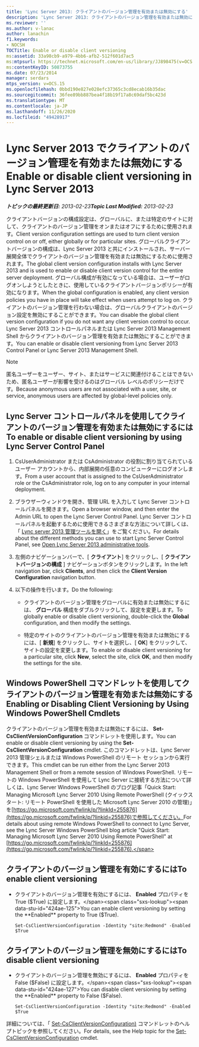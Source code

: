 ```yaml
---
title: 'Lync Server 2013: クライアントのバージョン管理を有効または無効にする'
description: 'Lync Server 2013: クライアントのバージョン管理を有効または無効にします。'
ms.reviewer: ''
ms.author: v-lanac
author: lanachin
f1.keywords:
- NOCSH
TOCTitle: Enable or disable client versioning
ms:assetid: 33a98cb9-a979-4bb6-afb2-512f601d7ac5
ms:mtpsurl: https://technet.microsoft.com/en-us/library/JJ898475(v=OCS.15)
ms:contentKeyID: 50873755
ms.date: 07/23/2014
manager: serdars
mtps_version: v=OCS.15
ms.openlocfilehash: 0bbd190e827e028efc37365c3cd8ecab16b35dac
ms.sourcegitcommit: 36fee89bb887bea4f18b19f17a8c69daf5bc423d
ms.translationtype: MT
ms.contentlocale: ja-JP
ms.lasthandoff: 11/26/2020
ms.locfileid: "49428917"
---
```

# <a name="enable-or-disable-client-versioning-in-lync-server-2013"></a><span data-ttu-id="424ae-103">Lync Server 2013 でクライアントのバージョン管理を有効または無効にする</span><span class="sxs-lookup"><span data-stu-id="424ae-103">Enable or disable client versioning in Lync Server 2013</span></span>

<div data-xmlns="http://www.w3.org/1999/xhtml">

<div class="topic" data-xmlns="http://www.w3.org/1999/xhtml" data-msxsl="urn:schemas-microsoft-com:xslt" data-cs="https://msdn.microsoft.com/">

<div data-asp="https://msdn2.microsoft.com/asp">



</div>

<div id="mainSection">

<div id="mainBody"><span data-ttu-id="424ae-104">

<span> </span></span><span class="sxs-lookup"><span data-stu-id="424ae-104">

<span> </span></span></span>

<span data-ttu-id="424ae-105">_**トピックの最終更新日:** 2013-02-23_</span><span class="sxs-lookup"><span data-stu-id="424ae-105">_**Topic Last Modified:** 2013-02-23_</span></span>

<span data-ttu-id="424ae-106">クライアントバージョンの構成設定は、グローバルに、または特定のサイトに対して、クライアントのバージョン管理をオンまたはオフにするために使用されます。</span><span class="sxs-lookup"><span data-stu-id="424ae-106">Client version configuration settings are used to turn client version control on or off, either globally or for particular sites.</span></span> <span data-ttu-id="424ae-107">グローバルクライアントバージョンの構成は、Lync Server 2013 と共にインストールされ、サーバー展開全体でクライアントのバージョン管理を有効または無効にするために使用されます。</span><span class="sxs-lookup"><span data-stu-id="424ae-107">The global client version configuration installs with Lync Server 2013 and is used to enable or disable client version control for the entire server deployment.</span></span> <span data-ttu-id="424ae-108">グローバル構成が有効になっている場合は、ユーザーがログオンしようとしたときに、使用しているクライアントバージョンポリシーが有効になります。</span><span class="sxs-lookup"><span data-stu-id="424ae-108">When the global configuration is enabled, any client version policies you have in place will take effect when users attempt to log on.</span></span> <span data-ttu-id="424ae-109">クライアントのバージョン管理を行わない場合は、グローバルクライアントのバージョン設定を無効にすることができます。</span><span class="sxs-lookup"><span data-stu-id="424ae-109">You can disable the global client version configuration if you do not want any client version control to occur.</span></span> <span data-ttu-id="424ae-110">Lync Server 2013 コントロールパネルまたは Lync Server 2013 Management Shell からクライアントのバージョン管理を有効または無効にすることができます。</span><span class="sxs-lookup"><span data-stu-id="424ae-110">You can enable or disable client versioning from Lync Server 2013 Control Panel or Lync Server 2013 Management Shell.</span></span>

<div>


> [!NOTE]  
> <span data-ttu-id="424ae-111">匿名ユーザーをユーザー、サイト、またはサービスに関連付けることはできないため、匿名ユーザーが影響を受けるのはグローバル レベルのポリシーだけです。</span><span class="sxs-lookup"><span data-stu-id="424ae-111">Because anonymous users are not associated with a user, site, or service, anonymous users are affected by global-level policies only.</span></span>



</div>

<div>

## <a name="to-enable-or-disable-client-versioning-by-using-lync-server-control-panel"></a><span data-ttu-id="424ae-112">Lync Server コントロールパネルを使用してクライアントのバージョン管理を有効または無効にするには</span><span class="sxs-lookup"><span data-stu-id="424ae-112">To enable or disable client versioning by using Lync Server Control Panel</span></span>

1.  <span data-ttu-id="424ae-113">CsUserAdministrator または CsAdministrator の役割に割り当てられているユーザー アカウントから、内部展開の任意のコンピューターにログオンします。</span><span class="sxs-lookup"><span data-stu-id="424ae-113">From a user account that is assigned to the CsUserAdministrator role or the CsAdministrator role, log on to any computer in your internal deployment.</span></span>

2.  <span data-ttu-id="424ae-114">ブラウザーウィンドウを開き、管理 URL を入力して Lync Server コントロールパネルを開きます。</span><span class="sxs-lookup"><span data-stu-id="424ae-114">Open a browser window, and then enter the Admin URL to open the Lync Server Control Panel.</span></span> <span data-ttu-id="424ae-115">Lync Server コントロールパネルを起動するために使用できるさまざまな方法について詳しくは、「 [Lync server 2013 管理ツールを開く](lync-server-2013-open-lync-server-administrative-tools.md)」をご覧ください。</span><span class="sxs-lookup"><span data-stu-id="424ae-115">For details about the different methods you can use to start Lync Server Control Panel, see [Open Lync Server 2013 administrative tools](lync-server-2013-open-lync-server-administrative-tools.md).</span></span>

3.  <span data-ttu-id="424ae-116">左側のナビゲーションバーで、[ **クライアント**] をクリックし、[ **クライアントバージョンの構成** ] ナビゲーションボタンをクリックします。</span><span class="sxs-lookup"><span data-stu-id="424ae-116">In the left navigation bar, click **Clients**, and then click the **Client Version Configuration** navigation button.</span></span>

4.  <span data-ttu-id="424ae-117">以下の操作を行います。</span><span class="sxs-lookup"><span data-stu-id="424ae-117">Do the following:</span></span>
    
      - <span data-ttu-id="424ae-118">クライアントのバージョン管理をグローバルに有効または無効にするには、 **グローバル** 構成をダブルクリックして、設定を変更します。</span><span class="sxs-lookup"><span data-stu-id="424ae-118">To globally enable or disable client versioning, double-click the **Global** configuration, and then modify the settings.</span></span>
    
      - <span data-ttu-id="424ae-119">特定のサイトのクライアントのバージョン管理を有効または無効にするには、[ **新規**] をクリックし、サイトを選択し、[ **OK**] をクリックして、サイトの設定を変更します。</span><span class="sxs-lookup"><span data-stu-id="424ae-119">To enable or disable client versioning for a particular site, click **New**, select the site, click **OK**, and then modify the settings for the site.</span></span>

</div>

<div>

## <a name="enabling-or-disabling-client-versioning-by-using-windows-powershell-cmdlets"></a><span data-ttu-id="424ae-120">Windows PowerShell コマンドレットを使用してクライアントのバージョン管理を有効または無効にする</span><span class="sxs-lookup"><span data-stu-id="424ae-120">Enabling or Disabling Client Versioning by Using Windows PowerShell Cmdlets</span></span>

<span data-ttu-id="424ae-121">クライアントのバージョン管理を有効または無効にするには、 **Set-CsClientVersionConfiguration** コマンドレットを使用します。</span><span class="sxs-lookup"><span data-stu-id="424ae-121">You can enable or disable client versioning by using the **Set-CsClientVersionConfiguration** cmdlet.</span></span> <span data-ttu-id="424ae-122">このコマンドレットは、Lync Server 2013 管理シェルまたは Windows PowerShell のリモート セッションから実行できます。</span><span class="sxs-lookup"><span data-stu-id="424ae-122">This cmdlet can be run either from the Lync Server 2013 Management Shell or from a remote session of Windows PowerShell.</span></span> <span data-ttu-id="424ae-123">リモートの Windows PowerShell を使用して Lync Server に接続する方法について詳しくは、Lync Server Windows PowerShell のブログ記事「Quick Start: Managing Microsoft Lync Server 2010 Using Remote PowerShell (クイックスタート: リモート PowerShell を使用した Microsoft Lync Server 2010 の管理)」を[https://go.microsoft.com/fwlink/p/?linkId=255876](https://go.microsoft.com/fwlink/p/?linkid=255876)で参照してください。</span><span class="sxs-lookup"><span data-stu-id="424ae-123">For details about using remote Windows PowerShell to connect to Lync Server, see the Lync Server Windows PowerShell blog article "Quick Start: Managing Microsoft Lync Server 2010 Using Remote PowerShell" at [https://go.microsoft.com/fwlink/p/?linkId=255876](https://go.microsoft.com/fwlink/p/?linkid=255876).</span></span>

<div>

## <a name="to-enable-client-versioning"></a><span data-ttu-id="424ae-124">クライアントのバージョン管理を有効にするには</span><span class="sxs-lookup"><span data-stu-id="424ae-124">To enable client versioning</span></span>

  - <span data-ttu-id="424ae-125">クライアントのバージョン管理を有効にするには、 **Enabled** プロパティを True ($True) に設定します。</span><span class="sxs-lookup"><span data-stu-id="424ae-125">You can enable client versioning by setting the **Enabled** property to True ($True).</span></span>
    
        Set-CsClientVersionConfiguration -Identity "site:Redmond" -Enabled $True

</div>

<div>

## <a name="to-disable-client-versioning"></a><span data-ttu-id="424ae-126">クライアントのバージョン管理を無効にするには</span><span class="sxs-lookup"><span data-stu-id="424ae-126">To disable client versioning</span></span>

  - <span data-ttu-id="424ae-127">クライアントのバージョン管理を無効にするには、 **Enabled** プロパティを False ($False) に設定します。</span><span class="sxs-lookup"><span data-stu-id="424ae-127">You can disable client versioning by setting the **Enabled** property to False ($False).</span></span>
    
        Set-CsClientVersionConfiguration -Identity "site:Redmond" -Enabled $True

</div>

<span data-ttu-id="424ae-128">詳細については、「 [Set-CsClientVersionConfiguration)](https://docs.microsoft.com/powershell/module/skype/Set-CsClientVersionConfiguration) コマンドレットのヘルプトピックを参照してください。</span><span class="sxs-lookup"><span data-stu-id="424ae-128">For details, see the Help topic for the [Set-CsClientVersionConfiguration](https://docs.microsoft.com/powershell/module/skype/Set-CsClientVersionConfiguration) cmdlet.</span></span>

<span data-ttu-id="424ae-129"></div>

</div>

<span> </span>

</div>

</div>

</span><span class="sxs-lookup"><span data-stu-id="424ae-129"></div>

</div>

<span> </span>

</div>

</div>

</span></span></div>

